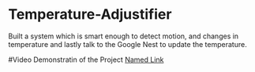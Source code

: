 # Temperature-Adjustifier
Built a system which is smart enough to detect motion, and changes in temperature and lastly talk to the Google Nest to update the temperature. 




#Video Demonstratin of the Project 
[Named Link](http://www.google.fr/ "Named link title")
